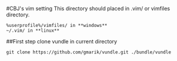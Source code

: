 #CBJ's vim setting
This directory should placed in .vim/ or vimfiles directory.  
```
%userprofile%/vimfiles/ in **windows**  
~/.vim/ in **linux**  
```
##First step
clone vundle in current directory  
```
git clone https://github.com/gmarik/vundle.git ./bundle/vundle
```
